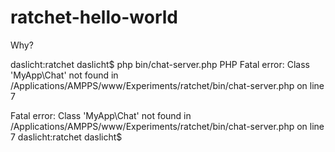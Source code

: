 # ratchet-hello-world


Why?

daslicht:ratchet daslicht$ php bin/chat-server.php
PHP Fatal error:  Class 'MyApp\Chat' not found in /Applications/AMPPS/www/Experiments/ratchet/bin/chat-server.php on line 7

Fatal error: Class 'MyApp\Chat' not found in /Applications/AMPPS/www/Experiments/ratchet/bin/chat-server.php on line 7
daslicht:ratchet daslicht$ 
